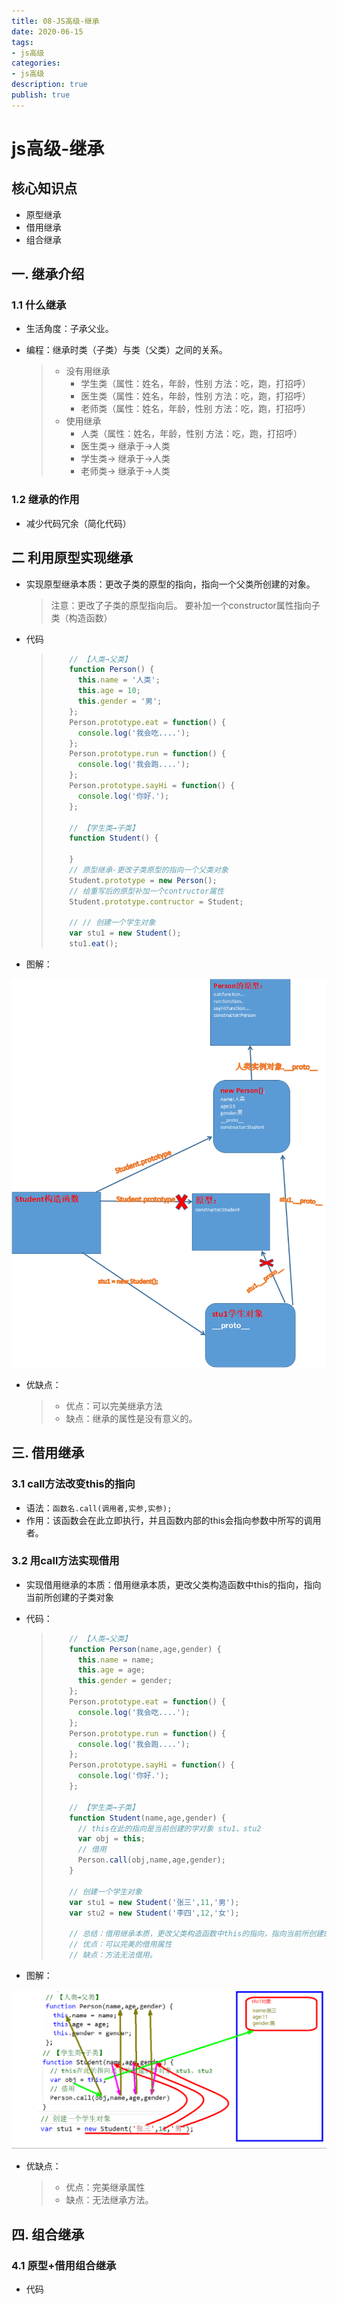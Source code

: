 ```yaml
---
title: 08-JS高级-继承
date: 2020-06-15
tags: 
- js高级
categories: 
- js高级
description: true
publish: true
---
```


#  js高级-继承

## 核心知识点

+ 原型继承
+ 借用继承
+ 组合继承



## 一. 继承介绍

### 1.1 什么继承

+ 生活角度：子承父业。 

+ 编程：继承时类（子类）与类（父类）之间的关系。

  > + 没有用继承
  >   - 学生类（属性：姓名，年龄，性别  方法：吃，跑，打招呼）
  >   - 医生类（属性：姓名，年龄，性别  方法：吃，跑，打招呼）
  >   - 老师类（属性：姓名，年龄，性别  方法：吃，跑，打招呼）
  > + 使用继承
  >   + 人类（属性：姓名，年龄，性别  方法：吃，跑，打招呼）
  >   + 医生类→ 继承于→人类
  >   + 学生类→ 继承于→人类
  >   + 老师类→ 继承于→人类

### 1.2 继承的作用

+ 减少代码冗余（简化代码）



## 二 利用原型实现继承

+ 实现原型继承本质：更改子类的原型的指向，指向一个父类所创建的对象。 

  > 注意：更改了子类的原型指向后。 要补加一个constructor属性指向子类（构造函数）


+ 代码

  > ```javascript
  >     // 【人类→父类】
  >     function Person() {
  >       this.name = '人类';
  >       this.age = 10;
  >       this.gender = '男';
  >     };  
  >     Person.prototype.eat = function() {
  >       console.log('我会吃....');
  >     };
  >     Person.prototype.run = function() {
  >       console.log('我会跑....');
  >     };
  >     Person.prototype.sayHi = function() {
  >       console.log('你好.');
  >     };
  >
  >     // 【学生类→子类】
  >     function Student() {
  >     
  >     }
  >     // 原型继承-更改子类原型的指向一个父类对象
  >     Student.prototype = new Person();
  >     // 给重写后的原型补加一个contructor属性
  >     Student.prototype.contructor = Student;
  >
  >     // // 创建一个学生对象
  >     var stu1 = new Student();
  >     stu1.eat();
  > ```

+ 图解：

<img src="./media/01-08.png">

+ 优缺点：

  > + 优点：可以完美继承方法
  > + 缺点：继承的属性是没有意义的。



## 三. 借用继承

### 3.1 call方法改变this的指向

+ 语法：`函数名.call(调用者,实参,实参);   `  
+ 作用：该函数会在此立即执行，并且函数内部的this会指向参数中所写的调用者。

### 3.2 用call方法实现借用

+ 实现借用继承的本质：借用继承本质，更改父类构造函数中this的指向，指向当前所创建的子类对象


+ 代码：

  > ```javascript
  >     // 【人类→父类】
  >     function Person(name,age,gender) {
  >       this.name = name;
  >       this.age = age;
  >       this.gender = gender;
  >     };  
  >     Person.prototype.eat = function() {
  >       console.log('我会吃....');
  >     };
  >     Person.prototype.run = function() {
  >       console.log('我会跑....');
  >     };
  >     Person.prototype.sayHi = function() {
  >       console.log('你好.');
  >     };
  >
  >     // 【学生类→子类】
  >     function Student(name,age,gender) {
  >       // this在此的指向是当前创建的学对象 stu1、stu2
  >       var obj = this;
  >       // 借用
  >       Person.call(obj,name,age,gender);
  >     }
  >
  >     // 创建一个学生对象
  >     var stu1 = new Student('张三',11,'男');
  >     var stu2 = new Student('李四',12,'女');
  >
  >     // 总结：借用继承本质，更改父类构造函数中this的指向，指向当前所创建的学生对象
  >     // 优点：可以完美的借用属性
  >     // 缺点：方法无法借用。
  >
  > ```

+ 图解：

<img src="./media/02-08.png">

+ 优缺点：

  > + 优点：完美继承属性
  > + 缺点：无法继承方法。



## 四. 组合继承

### 4.1 原型+借用组合继承

+ 代码







